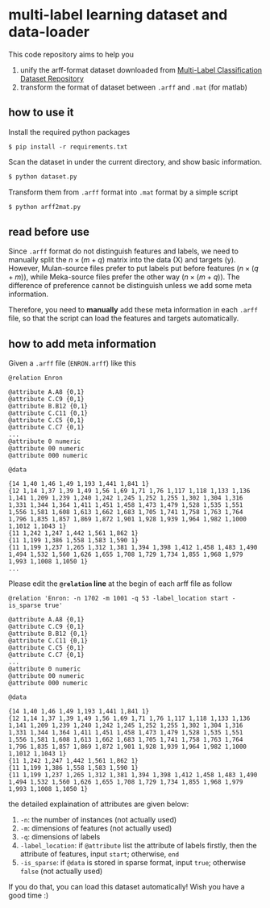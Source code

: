 # multi-label learning dataset and data-loader

This code repository aims to help you

1. unify the arff-format dataset downloaded from [Multi-Label Classification Dataset Repository](https://www.uco.es/kdis/mllresources/)
2. transform the format of dataset between `.arff` and `.mat` (for matlab)

## how to use it

Install the required python packages

```
$ pip install -r requirements.txt
```

Scan the dataset in under the current directory, 
and show basic information. 

```bash
$ python dataset.py
```

Transform them from `.arff` format into `.mat` format by a simple script

```bash
$ python arff2mat.py
```

## read before use

Since `.arff` format do not distinguish features and labels, 
we need to manually split the 
$n \times (m+q)$ matrix into the data (X) and targets (y). 
However, Mulan-source files prefer to put labels put before features 
($n \times (q+m)$), 
while Meka-source files prefer the other way ($n \times (m+q)$). 
The difference of preference cannot be distinguish unless we add some meta information. 

Therefore, you need to **manually** add these meta information in each `.arff` file,
so that the script can load the features and targets automatically. 
 
## how to add meta information

Given a `.arff` file (`ENRON.arff`) like this

```
@relation Enron

@attribute A.A8 {0,1}
@attribute C.C9 {0,1}
@attribute B.B12 {0,1}
@attribute C.C11 {0,1}
@attribute C.C5 {0,1}
@attribute C.C7 {0,1}
...
@attribute 0 numeric
@attribute 00 numeric
@attribute 000 numeric

@data

{14 1,40 1,46 1,49 1,193 1,441 1,841 1}
{12 1,14 1,37 1,39 1,49 1,56 1,69 1,71 1,76 1,117 1,118 1,133 1,136 1,141 1,209 1,239 1,240 1,242 1,245 1,252 1,255 1,302 1,304 1,316 1,331 1,344 1,364 1,411 1,451 1,458 1,473 1,479 1,528 1,535 1,551 1,556 1,581 1,608 1,613 1,662 1,683 1,705 1,741 1,758 1,763 1,764 1,796 1,835 1,857 1,869 1,872 1,901 1,928 1,939 1,964 1,982 1,1000 1,1012 1,1043 1}
{11 1,242 1,247 1,442 1,561 1,862 1}
{11 1,199 1,386 1,558 1,583 1,590 1}
{11 1,199 1,237 1,265 1,312 1,381 1,394 1,398 1,412 1,458 1,483 1,490 1,494 1,532 1,560 1,626 1,655 1,708 1,729 1,734 1,855 1,968 1,979 1,993 1,1008 1,1050 1}
...
```

Please edit the **`@relation` line** at the begin of each arff file as follow 

```
@relation 'Enron: -n 1702 -m 1001 -q 53 -label_location start -is_sparse true'

@attribute A.A8 {0,1}
@attribute C.C9 {0,1}
@attribute B.B12 {0,1}
@attribute C.C11 {0,1}
@attribute C.C5 {0,1}
@attribute C.C7 {0,1}
...
@attribute 0 numeric
@attribute 00 numeric
@attribute 000 numeric

@data

{14 1,40 1,46 1,49 1,193 1,441 1,841 1}
{12 1,14 1,37 1,39 1,49 1,56 1,69 1,71 1,76 1,117 1,118 1,133 1,136 1,141 1,209 1,239 1,240 1,242 1,245 1,252 1,255 1,302 1,304 1,316 1,331 1,344 1,364 1,411 1,451 1,458 1,473 1,479 1,528 1,535 1,551 1,556 1,581 1,608 1,613 1,662 1,683 1,705 1,741 1,758 1,763 1,764 1,796 1,835 1,857 1,869 1,872 1,901 1,928 1,939 1,964 1,982 1,1000 1,1012 1,1043 1}
{11 1,242 1,247 1,442 1,561 1,862 1}
{11 1,199 1,386 1,558 1,583 1,590 1}
{11 1,199 1,237 1,265 1,312 1,381 1,394 1,398 1,412 1,458 1,483 1,490 1,494 1,532 1,560 1,626 1,655 1,708 1,729 1,734 1,855 1,968 1,979 1,993 1,1008 1,1050 1}
``` 

the detailed explaination of attributes are given below: 

1. `-n`: the number of instances (not actually used)
2. `-m`: dimensions of features (not actually used)
3. `-q`: dimensions of labels
4. `-label_location`: if `@attribute` list the attribute of labels firstly, then the attribute of features, input `start`; otherwise, `end`
5. `-is_sparse`: if `@data` is stored in sparse format, input `true`; otherwise `false` (not actually used)

If you do that, you can load this dataset automatically! 
Wish you have a good time :) 